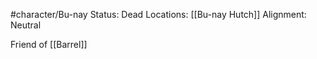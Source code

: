 #character/Bu-nay 
Status: Dead
Locations: [[Bu-nay Hutch]]
Alignment: Neutral

Friend of [[Barrel]]